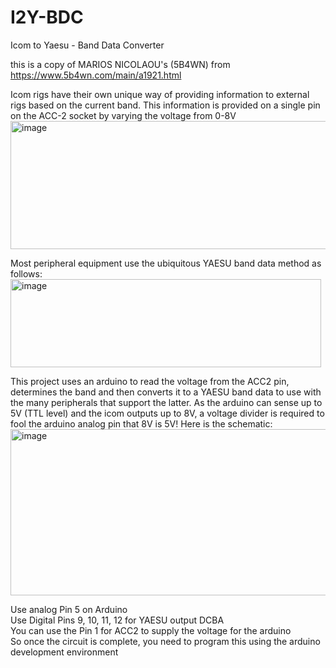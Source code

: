 # I2Y-BDC
Icom to Yaesu - Band Data Converter

this is a copy of MARIOS NICOLAOU's (5B4WN) from https://www.5b4wn.com/main/a1921.html<br/>

Icom rigs have their own unique way of providing  information to external rigs based on the current band. This information is provided on a single pin on the ACC-2 socket by varying the voltage from 0-8V<br/>
<img width="581" height="205" alt="image" src="https://github.com/user-attachments/assets/5a2e77df-da36-452b-a9d8-203f05c8bdff" />

Most peripheral equipment use the ubiquitous YAESU band data method as follows:<br/>
<img width="497" height="141" alt="image" src="https://github.com/user-attachments/assets/7cb79e28-df87-48eb-bddb-bdb238b28fbd" />

This project uses an arduino to read the voltage from the ACC2 pin, determines the band and then converts it to a YAESU band data to use with the many peripherals that support the latter.  As the arduino can sense up to 5V (TTL level) and the icom outputs up to 8V, a voltage divider is required to fool the arduino analog pin that 8V is 5V! Here is the schematic:<br/>
<img width="575" height="266" alt="image" src="https://github.com/user-attachments/assets/d34d71ef-b42c-4234-9e42-cf9080e2bcac" />

Use analog Pin 5 on Arduino<br/>
Use Digital Pins 9, 10, 11, 12 for YAESU output DCBA<br/>
You can use the Pin 1 for ACC2 to supply the voltage for the arduino<br/>
So once the circuit is complete, you need to program this using the arduino development environment<br/>
